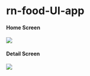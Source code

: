 # rn-food-UI-app

#### Home Screen
<img src="https://res.cloudinary.com/tuananh18/image/upload/v1631025193/zgt5nffnlmlpkyq2z7na.png" >
<br />

#### Detail Screen
<img src="https://res.cloudinary.com/tuananh18/image/upload/v1631025305/gbmt8ursxhuhg8qkr8ap.png" >



